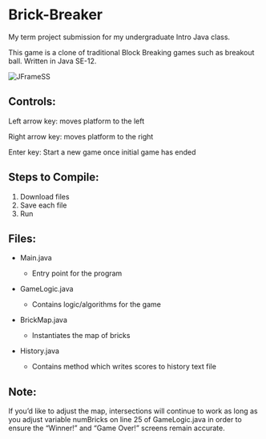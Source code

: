 # Brick-Breaker 
 
My term project submission for my undergraduate Intro Java class. 
 
This game is a clone of traditional Block Breaking games such as breakout ball. Written in Java SE-12. 

![JFrameSS](https://user-images.githubusercontent.com/47075449/70033136-d44a7980-157c-11ea-94ef-9589d5666cfe.png)
                      
## Controls: 
Left arrow key: moves platform to the left 

Right arrow key: moves platform to the right 

Enter key: Start a new game once initial game has ended 
 

## Steps to Compile:  
1. Download files 
2. Save each file 
3. Run 
 
## Files: 
* Main.java 
  * Entry point for the program 
  
* GameLogic.java 
  * Contains logic/algorithms for the game 
  
* BrickMap.java 
  * Instantiates the map of bricks 
  
* History.java 
  * Contains method which writes scores to history text file 

## Note: 
If you’d like to adjust the map, intersections will continue to work as long as you adjust variable numBricks on line 25 of GameLogic.java in order to ensure the “Winner!” and “Game Over!” screens remain accurate. 
